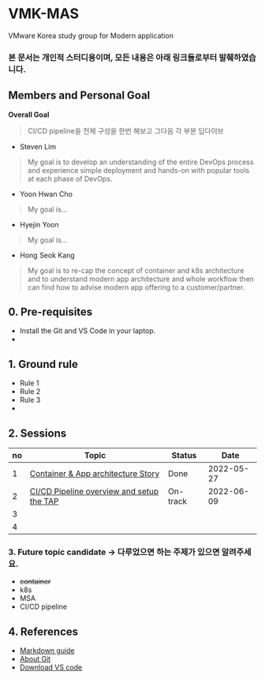 # VMK-MAS
VMware Korea study group for Modern application

### **본 문서는 개인적 스터디용이며, 모든 내용은 아래 링크들로부터 발췌하였습니다.**
## Members and Personal Goal

**Overall Goal**
> CI/CD pipeline을 전체 구성을 한번 해보고 그다음 각 부분 딥다이브

- Steven Lim
> My goal is to develop an understanding of the entire DevOps process and experience simple deployment and hands-on with popular tools at each phase of DevOps.

- Yoon Hwan Cho
> My goal is...

- Hyejin Yoon
> My goal is...

- Hong Seok Kang
> My goal is to re-cap the concept of container and k8s architecture and to understand modern app architecture and whole workflow then can find how to advise modern app offering to a customer/partner.


## 0. Pre-requisites
- Install the Git and VS Code in your laptop.
- 

## 1. Ground rule
- Rule 1
- Rule 2
- Rule 3
- 


## 2. Sessions

| no | Topic | Status | Date |
|---|---|---|---|
| 1 | [Container & App architecture Story](./Sessions/Session-1-ContainerAndArchitectureStory.md) | Done | 2022-05-27 |
| 2 | [CI/CD Pipeline overview and setup the TAP](./Sessions/Session-2-CICD-overview-N-setup-TAP.md) | On-track  | 2022-06-09 |
| 3 |  |   |    |
| 4 |  |   |    | 

### 3. Future topic candidate -> 다루었으면 하는 주제가 있으면 알려주세요.
- ~~container~~
- k8s
- MSA
- CI/CD pipeline

## 4. References
- [Markdown guide](https://docs.github.com/en/get-started/writing-on-github/getting-started-with-writing-and-formatting-on-github/basic-writing-and-formatting-syntax)
- [About Git](https://docs.github.com/en/get-started/using-git/about-git)
- [Download VS code](https://code.visualstudio.com/download)

